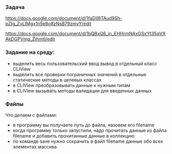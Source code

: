 ### Задача
https://docs.google.com/document/d/1faDII8TAud9Sh-pZIg_ZvLtMgx1n5e8o8zNsB79zmvY/edit

https://docs.google.com/document/d/1bQBxQ6_in_EHHrmNAxGSxYt35qVXAkDGPVmp_ZjhmtI/edit

### Задание на среду:
* выделить весь пользовательский ввод вывод в отдельный класс CLIView
* выделить все проверки пограничных значений в отдельные статические методы в целевых классах
* в CLIView преобразовывать данные к нужным типам
* в CLIView вызывать методы валидации для введенных данных

### Файлы
Что делаем с файлами:
* в программу вы получаете путь до файла, назовем его filename
* когда программу только запустили, надо прочитать данные из файла filename и добавить прочитанные данные в коллекцию
* по команде save нужно сохранить в файл filename данные обо всех элементах массива

